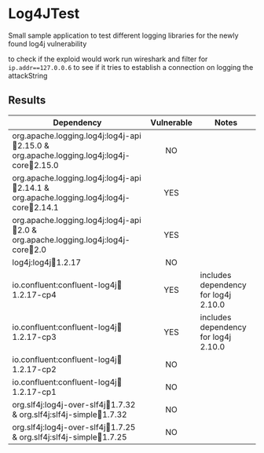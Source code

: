 # Log4JTest

Small sample application to test different logging libraries for the newly found log4j vulnerability

to check if the exploid would work run wireshark and filter for `ip.addr==127.0.0.6` to see if it tries to establish a connection on logging the attackString


## Results

| Dependency                                                                                     | Vulnerable | Notes |
|------------------------------------------------------------------------------------------------|:----------:|-------|
| org.apache.logging.log4j:log4j-api:jar:2.15.0 & org.apache.logging.log4j:log4j-core:jar:2.15.0 | NO         |       |
| org.apache.logging.log4j:log4j-api:jar:2.14.1 & org.apache.logging.log4j:log4j-core:jar:2.14.1 | YES        |       |
| org.apache.logging.log4j:log4j-api:jar:2.0 & org.apache.logging.log4j:log4j-core:jar:2.0       | YES        |       |
| log4j:log4j:jar:1.2.17                                                                         | NO         |       |
| io.confluent:confluent-log4j:jar:1.2.17-cp4                                                    | YES        | includes dependency for log4j 2.10.0      |
| io.confluent:confluent-log4j:jar:1.2.17-cp3                                                    | YES        | includes dependency for log4j 2.10.0      |
| io.confluent:confluent-log4j:jar:1.2.17-cp2                                                    | NO         |       |
| io.confluent:confluent-log4j:jar:1.2.17-cp1                                                    | NO         |       |
| org.slf4j:log4j-over-slf4j:jar:1.7.32 & org.slf4j:slf4j-simple:jar:1.7.32                      | NO         |       |
| org.slf4j:log4j-over-slf4j:jar:1.7.25 & org.slf4j:slf4j-simple:jar:1.7.25                      | NO         |       |
